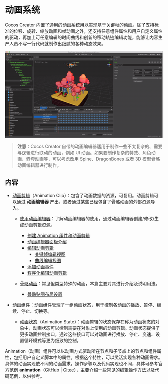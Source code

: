 # 动画系统

Cocos Creator 内置了通用的动画系统用以实现基于关键帧的动画。除了支持标准的位移、旋转、缩放动画和帧动画之外，还支持任意组件属性和用户自定义属性的驱动，再加上可任意编辑的时间曲线和创新的移动轨迹编辑功能，能够让内容生产人员不写一行代码就制作出细腻的各种动态效果。

![animation cover](index/main.gif)

> **注意**：Cocos Creator 自带的动画编辑器适用于制作一些不太复杂的、需要与逻辑进行联动的动画，例如 UI 动画。如果要制作复杂的特效、角色动画、嵌套动画等，可以考虑改用 Spine、DragonBones 或者 3D 模型骨骼动画编辑器进行制作。

## 内容

- [动画剪辑](animation-clip.md)（Animation Clip）：包含了动画数据的资源，可复用。动画剪辑可以通过 **动画编辑器** 产出，或者通过某些已经包含了骨骼动画的外部资源导入。

    - [使用动画编辑器](animation.md)：了解动画编辑器的使用，通过动画编辑器创建/修改/生成动画剪辑资源。
        - [创建 Animation 组件和动画剪辑](animation-create.md)
        - [动画编辑器面板介绍](animation-editor.md)
        - [编辑动画剪辑](edit-animation-clip.md)
            - [关键帧编辑视图](animation-keyFrames.md)
            - [曲线编辑视图](animation-curve.md)
        - [添加动画事件](animation-event.md)
        - [程序化编辑动画剪辑](use-animation-curve.md)

    - [骨骼动画](skeletal-animation.md)：常见但类型特殊的动画，本篇主要对其进行介绍及说明用法。
        - [骨骼贴图布局设置](joint-texture-layout.md)

- [动画组件](animation-component.md)：动画组件管理了一组动画状态，用于控制各动画的播放、暂停、继续、停止、切换等。
    - [动画状态](animation-state.md)（Animation State）：动画剪辑的状态保存在称为动画状态的对象中，动画状态可以控制需要在对象上使用的动画剪辑。动画状态提供了更多动画控制接口，通过这些接口可以对动画进行播放、停止、变速、设置循环模式等更为细致的控制。

Animation（动画）组件可以以动画方式驱动所在节点和子节点上的节点和组件属性，包括用户自定义脚本中的属性。根据这个特性，可以灵活实现各种动画需求。具体的动画实现依不同的动画需求，操作步骤以及代码实现也不同，具体可参考官方范例 **animation**（[GitHub](https://github.com/cocos-creator/test-cases-3d/tree/v3.3/assets/cases/animation) | [Gitee](https://gitee.com/mirrors_cocos-creator/test-cases-3d/tree/v3.3/assets/cases/animation)），主要介绍一些常见的编辑操作方法以及代码范例，以供参考。
